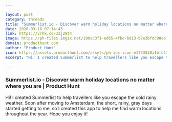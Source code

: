 ```yaml
---

layout: post
category: threads
title: "Summerlist.io - Discover warm holiday locations no matter where you are"
date: 2020-03-16 07:14:43
link: https://vrhk.co/33j28t4
image: https://ph-files.imgix.net/190ac3f1-ed65-4fbc-b013-b7e3bfdc90ca?auto=format&fit=crop&h=512&w=1024
domain: producthunt.com
author: "Product Hunt"
icon: https://assets.producthunt.com/assets/ph-ios-icon-e1733530a1bfc41080db8161823f1ef262cdbbc933800c0a2a706f70eb9c277a.png
excerpt: "Hi! I created Summerlist to help travellers like you escape the cold rainy weather. Soon after moving to Amsterdam, the short, rainy, gray days started getting to me, so I created this app to help me find warm locations throughout the year. Hope you enjoy it!"

---
```


### Summerlist.io - Discover warm holiday locations no matter where you are | Product Hunt

Hi! I created Summerlist to help travellers like you escape the cold rainy weather. Soon after moving to Amsterdam, the short, rainy, gray days started getting to me, so I created this app to help me find warm locations throughout the year. Hope you enjoy it!